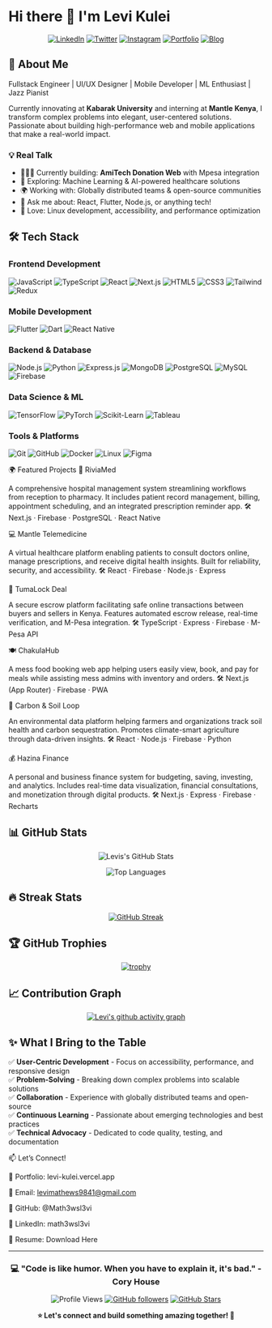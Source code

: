 # Hi there 👋 I'm Levi Kulei

<div align="center">
  
[![LinkedIn](https://img.shields.io/badge/LinkedIn-0077B5?style=for-the-badge&logo=linkedin&logoColor=white)](https://linkedin.com/in/fakii-ahmad)
[![Twitter](https://img.shields.io/badge/Twitter-1DA1F2?style=for-the-badge&logo=twitter&logoColor=white)](https://twitter.com/fakiiahmad)
[![Instagram](https://img.shields.io/badge/Instagram-E4405F?style=for-the-badge&logo=instagram&logoColor=white)](https://instagram.com/fakiiahmad)
[![Portfolio](https://img.shields.io/badge/Portfolio-FF5722?style=for-the-badge&logo=todoist&logoColor=white)](https://fakiiahmad.com)
[![Blog](https://img.shields.io/badge/Blog-FFA500?style=for-the-badge&logo=rss&logoColor=white)](https://blog.fakiiahmad.com)

</div>

## 🚀 About Me

Fullstack Engineer | UI/UX Designer | Mobile Developer | ML Enthusiast | Jazz Pianist

Currently innovating at **Kabarak University** and interning at **Mantle Kenya**, I transform complex problems into elegant, user-centered solutions. Passionate about building high-performance web and mobile applications that make a real-world impact.

### 💡 Real Talk
- 👨🏻‍💻 Currently building: **AmiTech Donation Web** with Mpesa integration
- 🤖 Exploring: Machine Learning & AI-powered healthcare solutions
- 🌍 Working with: Globally distributed teams & open-source communities
- 💬 Ask me about: React, Flutter, Node.js, or anything tech!
- 🐧 Love: Linux development, accessibility, and performance optimization

## 🛠️ Tech Stack

### Frontend Development
![JavaScript](https://img.shields.io/badge/JavaScript-F7DF1E?style=for-the-badge&logo=javascript&logoColor=black)
![TypeScript](https://img.shields.io/badge/TypeScript-007ACC?style=for-the-badge&logo=typescript&logoColor=white)
![React](https://img.shields.io/badge/React-20232A?style=for-the-badge&logo=react&logoColor=61DAFB)
![Next.js](https://img.shields.io/badge/Next.js-000000?style=for-the-badge&logo=nextdotjs&logoColor=white)
![HTML5](https://img.shields.io/badge/HTML5-E34F26?style=for-the-badge&logo=html5&logoColor=white)
![CSS3](https://img.shields.io/badge/CSS3-1572B6?style=for-the-badge&logo=css3&logoColor=white)
![Tailwind](https://img.shields.io/badge/Tailwind_CSS-38B2AC?style=for-the-badge&logo=tailwind-css&logoColor=white)
![Redux](https://img.shields.io/badge/Redux-593D88?style=for-the-badge&logo=redux&logoColor=white)

### Mobile Development
![Flutter](https://img.shields.io/badge/Flutter-02569B?style=for-the-badge&logo=flutter&logoColor=white)
![Dart](https://img.shields.io/badge/Dart-0175C2?style=for-the-badge&logo=dart&logoColor=white)
![React Native](https://img.shields.io/badge/React_Native-20232A?style=for-the-badge&logo=react&logoColor=61DAFB)

### Backend & Database
![Node.js](https://img.shields.io/badge/Node.js-43853D?style=for-the-badge&logo=node.js&logoColor=white)
![Python](https://img.shields.io/badge/Python-3776AB?style=for-the-badge&logo=python&logoColor=white)
![Express.js](https://img.shields.io/badge/Express.js-404D59?style=for-the-badge)
![MongoDB](https://img.shields.io/badge/MongoDB-4EA94B?style=for-the-badge&logo=mongodb&logoColor=white)
![PostgreSQL](https://img.shields.io/badge/PostgreSQL-316192?style=for-the-badge&logo=postgresql&logoColor=white)
![MySQL](https://img.shields.io/badge/MySQL-00000F?style=for-the-badge&logo=mysql&logoColor=white)
![Firebase](https://img.shields.io/badge/Firebase-039BE5?style=for-the-badge&logo=Firebase&logoColor=white)

### Data Science & ML
![TensorFlow](https://img.shields.io/badge/TensorFlow-FF6F00?style=for-the-badge&logo=tensorflow&logoColor=white)
![PyTorch](https://img.shields.io/badge/PyTorch-EE4C2C?style=for-the-badge&logo=pytorch&logoColor=white)
![Scikit-Learn](https://img.shields.io/badge/scikit--learn-F7931E?style=for-the-badge&logo=scikit-learn&logoColor=white)
![Tableau](https://img.shields.io/badge/Tableau-E97627?style=for-the-badge&logo=Tableau&logoColor=white)

### Tools & Platforms
![Git](https://img.shields.io/badge/Git-F05032?style=for-the-badge&logo=git&logoColor=white)
![GitHub](https://img.shields.io/badge/GitHub-100000?style=for-the-badge&logo=github&logoColor=white)
![Docker](https://img.shields.io/badge/Docker-2496ED?style=for-the-badge&logo=docker&logoColor=white)
![Linux](https://img.shields.io/badge/Linux-FCC624?style=for-the-badge&logo=linux&logoColor=black)
![Figma](https://img.shields.io/badge/Figma-F24E1E?style=for-the-badge&logo=figma&logoColor=white)

🌍 Featured Projects
🏥 RiviaMed

A comprehensive hospital management system streamlining workflows from reception to pharmacy.
It includes patient record management, billing, appointment scheduling, and an integrated prescription reminder app.
🛠️ Next.js · Firebase · PostgreSQL · React Native

💻 Mantle Telemedicine

A virtual healthcare platform enabling patients to consult doctors online, manage prescriptions, and receive digital health insights.
Built for reliability, security, and accessibility.
🛠️ React · Firebase · Node.js · Express

🤝 TumaLock Deal

A secure escrow platform facilitating safe online transactions between buyers and sellers in Kenya.
Features automated escrow release, real-time verification, and M-Pesa integration.
🛠️ TypeScript · Express · Firebase · M-Pesa API

🍽️ ChakulaHub

A mess food booking web app helping users easily view, book, and pay for meals while assisting mess admins with inventory and orders.
🛠️ Next.js (App Router) · Firebase · PWA

🌿 Carbon & Soil Loop

An environmental data platform helping farmers and organizations track soil health and carbon sequestration.
Promotes climate-smart agriculture through data-driven insights.
🛠️ React · Node.js · Firebase · Python

💰 Hazina Finance

A personal and business finance system for budgeting, saving, investing, and analytics.
Includes real-time data visualization, financial consultations, and monetization through digital products.
🛠️ Next.js · Express · Firebase · Recharts
## 📊 GitHub Stats

<div align="center">
  
![Levis's GitHub Stats](https://github-readme-stats.vercel.app/api?username=Math3wsl3vi&show_icons=true&theme=tokyonight&hide_border=true&count_private=true)

![Top Languages](https://github-readme-stats.vercel.app/api/top-langs/?username=Math3wsl3vi&layout=compact&theme=tokyonight&hide_border=true&langs_count=8)

</div>

## 🔥 Streak Stats

<div align="center">
  
[![GitHub Streak](https://github-readme-streak-stats.herokuapp.com/?user=Math3wsl3vi&theme=tokyonight&hide_border=true)](https://git.io/streak-stats)

</div>

## 🏆 GitHub Trophies

<div align="center">
  
[![trophy](https://github-profile-trophy.vercel.app/?username=Math3wsl3vi&theme=tokyonight&no-frame=true&row=1&column=7)](https://github.com/ryo-ma/github-profile-trophy)

</div>

## 📈 Contribution Graph

<div align="center">
  
[![Levi's github activity graph](https://github-readme-activity-graph.vercel.app/graph?username=Math3wsl3vi&theme=tokyo-night&hide_border=true)](https://github.com/ashutosh00710/github-readme-activity-graph)

</div>

## ✨ What I Bring to the Table

✅ **User-Centric Development** - Focus on accessibility, performance, and responsive design  
✅ **Problem-Solving** - Breaking down complex problems into scalable solutions  
✅ **Collaboration** - Experience with globally distributed teams and open-source  
✅ **Continuous Learning** - Passionate about emerging technologies and best practices  
✅ **Technical Advocacy** - Dedicated to code quality, testing, and documentation

📫 Let’s Connect!

💼 Portfolio: levi-kulei.vercel.app

📧 Email: levimathews9841@gmail.com


🔗 GitHub: @Math3wsl3vi

💼 LinkedIn: math3wsl3vi

📄 Resume: Download Here

---

<div align="center">
  
### 💻 "Code is like humor. When you have to explain it, it's bad." - Cory House

![Profile Views](https://komarev.com/ghpvc/?username=Math3wsl3vi&color=blueviolet&style=for-the-badge)
[![GitHub followers](https://img.shields.io/github/followers/Math3wsl3vi?style=for-the-badge&color=blue)](https://github.com/Math3wsl3vi)
[![GitHub Stars](https://img.shields.io/github/stars/Math3wsl3vi?style=for-the-badge&color=yellow)](https://github.com/Math3wsl3vi)

**⭐ Let's connect and build something amazing together! 🚀**

</div>
